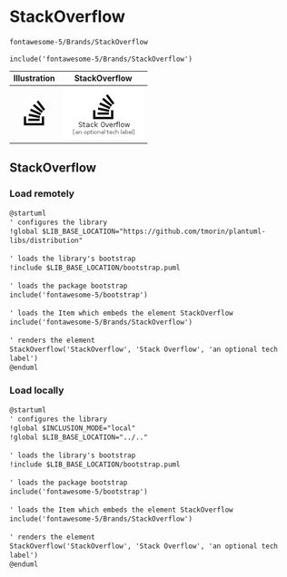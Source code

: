# StackOverflow


```text
fontawesome-5/Brands/StackOverflow
```

```text
include('fontawesome-5/Brands/StackOverflow')
```



| Illustration | StackOverflow |
| :---: | :---: |
| ![illustration for Illustration](../../fontawesome-5/Brands/StackOverflow.png) | ![illustration for StackOverflow](../../fontawesome-5/Brands/StackOverflow.Local.png) |




## StackOverflow

### Load remotely
```plantuml
@startuml
' configures the library
!global $LIB_BASE_LOCATION="https://github.com/tmorin/plantuml-libs/distribution"

' loads the library's bootstrap
!include $LIB_BASE_LOCATION/bootstrap.puml

' loads the package bootstrap
include('fontawesome-5/bootstrap')

' loads the Item which embeds the element StackOverflow
include('fontawesome-5/Brands/StackOverflow')

' renders the element
StackOverflow('StackOverflow', 'Stack Overflow', 'an optional tech label')
@enduml
```

### Load locally
```plantuml
@startuml
' configures the library
!global $INCLUSION_MODE="local"
!global $LIB_BASE_LOCATION="../.."

' loads the library's bootstrap
!include $LIB_BASE_LOCATION/bootstrap.puml

' loads the package bootstrap
include('fontawesome-5/bootstrap')

' loads the Item which embeds the element StackOverflow
include('fontawesome-5/Brands/StackOverflow')

' renders the element
StackOverflow('StackOverflow', 'Stack Overflow', 'an optional tech label')
@enduml
```

